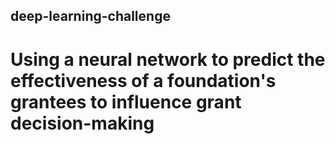 ## deep-learning-challenge
# Using a neural network to predict the effectiveness of a foundation's grantees to influence grant decision-making
